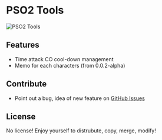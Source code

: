 # PSO2 Tools

![PSO2 Tools](https://dl.dropboxusercontent.com/s/hw8xvx0zso4h4en/pso2Tools_preview.PNG)

## Features
- Time attack CO cool-down management
- Memo for each characters (from 0.0.2-alpha)

## Contribute
- Point out a bug, idea of new feature on [GitHub Issues](https://github.com/jacky9813/pso2Tools/issues)

## License
No license! Enjoy yourself to distrubute, copy, merge, modify!